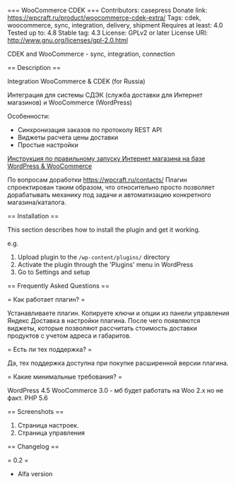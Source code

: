 === WooCommerce CDEK ===
Contributors: casepress
Donate link: https://wpcraft.ru/product/woocommerce-cdek-extra/
Tags: cdek, woocommerce, sync, integration, delivery, shipment
Requires at least: 4.0
Tested up to: 4.8
Stable tag: 4.3
License: GPLv2 or later
License URI: http://www.gnu.org/licenses/gpl-2.0.html

CDEK and WooCommerce - sync, integration, connection

== Description ==

Integration WooCommerce & CDEK (for Russia)

Интеграция для системы СДЭК (служба доставки для Интернет магазинов) и WooCommerce (WordPress)

Особенности:

*   Синхронизация заказов по протоколу REST API
*   Виджеты расчета цены доставки
*   Простые настройки

[Инструкция по правильному запуску Интернет магазина на базе WordPress & WooCommerce](https://wpcraft.ru/2017/internet-magazin-na-wordpress-woocommerce-storefront-mojsklad/)

По вопросам доработки https://wpcraft.ru/contacts/
Плагин спроектирован таким образом, что относительно просто позволяет дорабатывать механику под задачи и автоматизацию конкретного магазина/каталога.

== Installation ==

This section describes how to install the plugin and get it working.

e.g.

1. Upload plugin to the `/wp-content/plugins/` directory
1. Activate the plugin through the 'Plugins' menu in WordPress
1. Go to Settings and setup

== Frequently Asked Questions ==

= Как работает плагин? =

Устанавливаете плагин. Копируете ключи и опции из панели управления Яндекс Доставка в настройки плагина. После чего появляются виджеты, которые позволяют рассчитать стоимость доставки продуктов с учетом адреса и габаритов.

= Есть ли тех поддержка? =

Да, тех поддержка доступна при покупке расширенной версии плагина.

= Какие минимальные требования? =

WordPress 4.5
WooCommerce 3.0 - мб будет работать на Woo 2.х но не факт.
PHP 5.6


== Screenshots ==

1. Страница настроек.
2. Страница управления

== Changelog ==

= 0.2 =
* Alfa version
